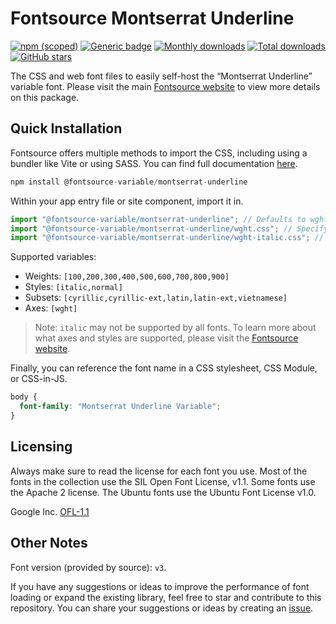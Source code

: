 # Fontsource Montserrat Underline

[![npm (scoped)](https://img.shields.io/npm/v/@fontsource-variable/montserrat-underline?color=brightgreen)](https://www.npmjs.com/package/@fontsource-variable/montserrat-underline) [![Generic badge](https://img.shields.io/badge/fontsource-passing-brightgreen)](https://github.com/fontsource/fontsource) [![Monthly downloads](https://badgen.net/npm/dm/@fontsource-variable/montserrat-underline)](https://github.com/fontsource/fontsource) [![Total downloads](https://badgen.net/npm/dt/@fontsource-variable/montserrat-underline)](https://github.com/fontsource/fontsource) [![GitHub stars](https://img.shields.io/github/stars/fontsource/fontsource.svg?style=social&label=Star)](https://github.com/fontsource/fontsource/stargazers)

The CSS and web font files to easily self-host the “Montserrat Underline” variable font. Please visit the main [Fontsource website](https://fontsource.org/fonts/montserrat-underline) to view more details on this package.

## Quick Installation

Fontsource offers multiple methods to import the CSS, including using a bundler like Vite or using SASS. You can find full documentation [here](https://fontsource.org/docs/getting-started/introduction).

```javascript
npm install @fontsource-variable/montserrat-underline
```

Within your app entry file or site component, import it in.

```javascript
import "@fontsource-variable/montserrat-underline"; // Defaults to wght axis
import "@fontsource-variable/montserrat-underline/wght.css"; // Specify axis
import "@fontsource-variable/montserrat-underline/wght-italic.css"; // Specify axis and style
```

Supported variables:
- Weights: `[100,200,300,400,500,600,700,800,900]`
- Styles: `[italic,normal]`
- Subsets: `[cyrillic,cyrillic-ext,latin,latin-ext,vietnamese]`
- Axes: `[wght]`

> Note: `italic` may not be supported by all fonts. To learn more about what axes and styles are supported, please visit the [Fontsource website](https://fontsource.org/fonts/montserrat-underline).

Finally, you can reference the font name in a CSS stylesheet, CSS Module, or CSS-in-JS.

```css
body {
  font-family: "Montserrat Underline Variable";
}
```

## Licensing
Always make sure to read the license for each font you use. Most of the fonts in the collection use the SIL Open Font License, v1.1. Some fonts use the Apache 2 license. The Ubuntu fonts use the Ubuntu Font License v1.0.

Google Inc.
[OFL-1.1](http://scripts.sil.org/OFL)

## Other Notes
Font version (provided by source): `v3`.

If you have any suggestions or ideas to improve the performance of font loading or expand the existing library, feel free to star and contribute to this repository. You can share your suggestions or ideas by creating an [issue](https://github.com/fontsource/fontsource/issues).